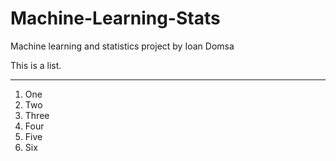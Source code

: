 # Machine-Learning-Stats

Machine learning and statistics project by Ioan Domsa

This is a list.




***

1. One
2. Two
3. Three
4. Four
5. Five
6. Six
